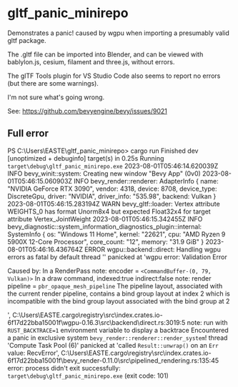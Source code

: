 # gltf_panic_minirepo

Demonstrates a panic! caused by wgpu when importing a presumably valid gltf package.

The .gltf file can be imported into Blender, and can be viewed with bablylon.js, cesium, filament and three.js, without errors.

The glTF Tools plugin for VS Studio Code also seems to report no errors (but there are some warnings).

I'm not sure what's going wrong.

See: https://github.com/bevyengine/bevy/issues/9021

## Full error

PS C:\Users\EASTE\gltf_panic_minirepo> cargo run
    Finished dev [unoptimized + debuginfo] target(s) in 0.25s
     Running `target\debug\gltf_panic_minirepo.exe`
2023-08-01T05:46:14.620039Z  INFO bevy_winit::system: Creating new window "Bevy App" (0v0)
2023-08-01T05:46:15.060903Z  INFO bevy_render::renderer: AdapterInfo { name: "NVIDIA GeForce RTX 3090", vendor: 4318, device: 8708, device_type: DiscreteGpu, driver: "NVIDIA", driver_info: "535.98", backend: Vulkan }
2023-08-01T05:46:15.283194Z  WARN bevy_gltf::loader: Vertex attribute WEIGHTS_0 has format Unorm8x4 but expected Float32x4 for target attribute Vertex_JointWeight
2023-08-01T05:46:15.342455Z  INFO bevy_diagnostic::system_information_diagnostics_plugin::internal: SystemInfo { os: "Windows 11 Home", kernel: "22621", cpu: "AMD Ryzen 9 5900X 12-Core Processor", core_count: "12", memory: "31.9 GiB" }
2023-08-01T05:46:16.436764Z ERROR wgpu::backend::direct: Handling wgpu errors as fatal by default
thread '<unnamed>' panicked at 'wgpu error: Validation Error

Caused by:
    In a RenderPass
      note: encoder = `<CommandBuffer-(0, 79, Vulkan)>`
    In a draw command, indexed:true indirect:false
      note: render pipeline = `pbr_opaque_mesh_pipeline`
    The pipeline layout, associated with the current render pipeline, contains a bind group layout at index 2 which is incompatible with the bind group layout associated with the bind group at 2

', C:\Users\EASTE\.cargo\registry\src\index.crates.io-6f17d22bba15001f\wgpu-0.16.3\src\backend\direct.rs:3019:5
note: run with `RUST_BACKTRACE=1` environment variable to display a backtrace
Encountered a panic in exclusive system `bevy_render::renderer::render_system`!
thread 'Compute Task Pool (6)' panicked at 'called `Result::unwrap()` on an `Err` value: RecvError', C:\Users\EASTE\.cargo\registry\src\index.crates.io-6f17d22bba15001f\bevy_render-0.11.0\src\pipelined_rendering.rs:135:45
error: process didn't exit successfully: `target\debug\gltf_panic_minirepo.exe` (exit code: 101)

